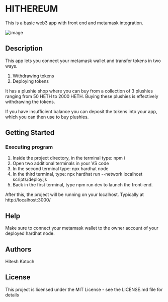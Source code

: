 # HITHEREUM

This is a basic web3 app with front end and metamask integration. 

![image](https://github.com/hitesh09katoch/ETH_AVAX-PROOF_MOD2/assets/102655664/4c77429e-31c3-48b6-9693-dbf0e69a65a2)


## Description

This app lets you connect your metamask wallet and transfer tokens in two ways. 

1. Withdrawing tokens
2. Deploying tokens

It has a plushie shop where you can buy from a collection of 3 plushies ranging from 50 HETH to 2000 HETH. Buying these plushies is effectively withdrawing the tokens.

If you have insufficient balance you can deposit the tokens into your app, which you can then use to buy plushies. 


## Getting Started

### Executing program

1. Inside the project directory, in the terminal type: npm i
2. Open two additional terminals in your VS code
3. In the second terminal type: npx hardhat node
4. In the third terminal, type: npx hardhat run --network localhost scripts/deploy.js
5. Back in the first terminal, type npm run dev to launch the front-end.

   
After this, the project will be running on your localhost. Typically at http://localhost:3000/

## Help

Make sure to connect your metamask wallet to the owner account of your deployed hardhat node.

## Authors

Hitesh Katoch


## License

This project is licensed under the MIT License - see the LICENSE.md file for details
